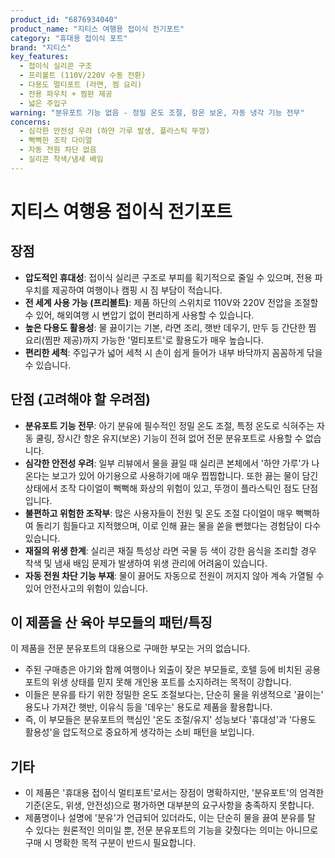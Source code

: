 ```yaml
---
product_id: "6876934040"
product_name: "지티스 여행용 접이식 전기포트"
category: "휴대용 접이식 포트"
brand: "지티스"
key_features:
  - 접이식 실리콘 구조
  - 프리볼트 (110V/220V 수동 전환)
  - 다용도 멀티포트 (라면, 찜 요리)
  - 전용 파우치 + 찜판 제공
  - 넓은 주입구
warning: "분유포트 기능 없음 - 정밀 온도 조절, 항온 보온, 자동 냉각 기능 전무"
concerns:
  - 심각한 안전성 우려 (하얀 가루 발생, 플라스틱 뚜껑)
  - 뻑뻑한 조작 다이얼
  - 자동 전원 차단 없음
  - 실리콘 착색/냄새 배임
---
```


# 지티스 여행용 접이식 전기포트

## 장점
- **압도적인 휴대성**: 접이식 실리콘 구조로 부피를 획기적으로 줄일 수 있으며, 전용 파우치를 제공하여 여행이나 캠핑 시 짐 부담이 적습니다.
- **전 세계 사용 가능 (프리볼트)**: 제품 하단의 스위치로 110V와 220V 전압을 조절할 수 있어, 해외여행 시 변압기 없이 편리하게 사용할 수 있습니다.
- **높은 다용도 활용성**: 물 끓이기는 기본, 라면 조리, 햇반 데우기, 만두 등 간단한 찜 요리(찜판 제공)까지 가능한 '멀티포트'로 활용도가 매우 높습니다.
- **편리한 세척**: 주입구가 넓어 세척 시 손이 쉽게 들어가 내부 바닥까지 꼼꼼하게 닦을 수 있습니다.

## 단점 (고려해야 할 우려점)
- **분유포트 기능 전무**: 아기 분유에 필수적인 정밀 온도 조절, 특정 온도로 식혀주는 자동 쿨링, 장시간 항온 유지(보온) 기능이 전혀 없어 전문 분유포트로 사용할 수 없습니다.
- **심각한 안전성 우려**: 일부 리뷰에서 물을 끓일 때 실리콘 본체에서 '하얀 가루'가 나온다는 보고가 있어 아기용으로 사용하기에 매우 찝찝합니다. 또한 끓는 물이 담긴 상태에서 조작 다이얼이 뻑뻑해 화상의 위험이 있고, 뚜껑이 플라스틱인 점도 단점입니다.
- **불편하고 위험한 조작부**: 많은 사용자들이 전원 및 온도 조절 다이얼이 매우 뻑뻑하여 돌리기 힘들다고 지적했으며, 이로 인해 끓는 물을 쏟을 뻔했다는 경험담이 다수 있습니다.
- **재질의 위생 한계**: 실리콘 재질 특성상 라면 국물 등 색이 강한 음식을 조리할 경우 착색 및 냄새 배임 문제가 발생하여 위생 관리에 어려움이 있습니다.
- **자동 전원 차단 기능 부재**: 물이 끓어도 자동으로 전원이 꺼지지 않아 계속 가열될 수 있어 안전사고의 위험이 있습니다.

## 이 제품을 산 육아 부모들의 패턴/특징
이 제품을 전문 분유포트의 대용으로 구매한 부모는 거의 없습니다.
- 주된 구매층은 아기와 함께 여행이나 외출이 잦은 부모들로, 호텔 등에 비치된 공용 포트의 위생 상태를 믿지 못해 개인용 포트를 소지하려는 목적이 강합니다.
- 이들은 분유를 타기 위한 정밀한 온도 조절보다는, 단순히 물을 위생적으로 '끓이는' 용도나 가져간 햇반, 이유식 등을 '데우는' 용도로 제품을 활용합니다.
- 즉, 이 부모들은 분유포트의 핵심인 '온도 조절/유지' 성능보다 '휴대성'과 '다용도 활용성'을 압도적으로 중요하게 생각하는 소비 패턴을 보입니다.

## 기타
- 이 제품은 '휴대용 접이식 멀티포트'로서는 장점이 명확하지만, '분유포트'의 엄격한 기준(온도, 위생, 안전성)으로 평가하면 대부분의 요구사항을 충족하지 못합니다.
- 제품명이나 설명에 '분유'가 언급되어 있더라도, 이는 단순히 물을 끓여 분유를 탈 수 있다는 원론적인 의미일 뿐, 전문 분유포트의 기능을 갖췄다는 의미는 아니므로 구매 시 명확한 목적 구분이 반드시 필요합니다.
